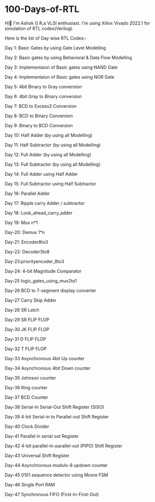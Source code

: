 # 100-Days-of-RTL
Hi👋 I'm Ashok G R,a VLSI enthusiast. I'm using Xilinx Vivado 2022.1 for simulation of RTL codes(Verilog).

Here is the list of Day wise RTL Codes:-

Day 1: Basic Gates by using Gate Level Modelling

Day 2: Basic gates by using Behavioral & Data Flow Modelling

Day 3: Implementaion of Basic gates using NAND Gate

Day 4: Implementaion of Basic gates using NOR Gate

Day 5: 4bit Binary to Gray conversion

Day 6: 4bit Gray to Binary conversion

Day 7: BCD to Excess3 Conversion

Day 8: BCD to Binary Conversion

Day 9: Binary to BCD Conversion

Day 10: Half Adder (by using all Modelling)

Day 11: Half Subtractor (by using all Modelling)

Day 12: Full Adder (by using all Modelling)

Day 13: Full Subtractor (by using all Modelling)

Day 14: Full Adder using Half Adder

Day 15: Full Subtractor using Half Subtractor

Day 16: Parallel Adder

Day 17: Ripple carry Adder / subtractor

Day 18: Look_ahead_carry_adder

Day 19: Mux n*1

Day-20: Demux 1*n

Day-21: Encoder8to3

Day-22: Decoder3to8

Day-23:priorityencoder_8to3

Day-24: 4-bit Magnitude Comparator

Day-25 logic_gates_using_mux2to1

Day-26 BCD to 7-segment display converter

Day-27 Carry Skip Adder

Day-28 SR Latch

Day-29 SR FLIP FLOP

Day-30 JK FLIP FLOP

Day-31 D FLIP FLOP

Day-32 T FLIP FLOP

Day-33 Asynchronous 4bit Up counter

Day-34 Asynchronous 4bit Down counter

Day-35 Johnson counter

Day-36 Ring counter

Day-37 BCD Counter

Day-38 Serial-In Serial-Out Shift Register (SISO)

Day-39 4-bit Serial-in to Parallel-out Shift Register

Day-40 Clock Divider 

Day-41 Parallel in serial out Register

Day-42 4-bit parallel-in-﻿parallel-out (PIPO) Shift Register

Day-43 Universal Shift Register

Day-44 Asynch﻿ronous modulo-8 updown counter

Day-45 0101 sequ﻿ence detector using Moore FSM

Day-46 Single Port RAM 

Day-47  Synchronous FIFO (F﻿irst-In-First-Out)
